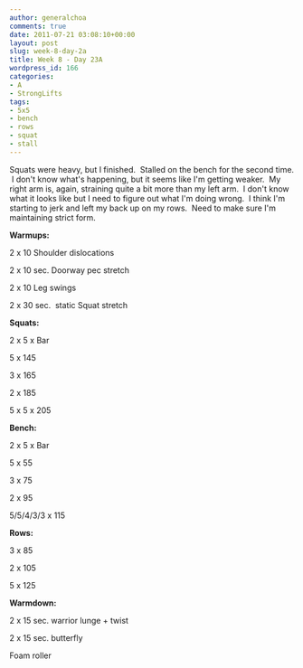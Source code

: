 ```yaml
---
author: generalchoa
comments: true
date: 2011-07-21 03:08:10+00:00
layout: post
slug: week-8-day-2a
title: Week 8 - Day 23A
wordpress_id: 166
categories:
- A
- StrongLifts
tags:
- 5x5
- bench
- rows
- squat
- stall
---
```


Squats were heavy, but I finished.  Stalled on the bench for the second time.  I don't know what's happening, but it seems like I'm getting weaker.  My right arm is, again, straining quite a bit more than my left arm.  I don't know what it looks like but I need to figure out what I'm doing wrong.  I think I'm starting to jerk and left my back up on my rows.  Need to make sure I'm maintaining strict form.

**Warmups:**

2 x 10 Shoulder dislocations

2 x 10 sec. Doorway pec stretch

2 x 10 Leg swings

2 x 30 sec.  static Squat stretch

**Squats:**

2 x 5 x Bar

5 x 145

3 x 165

2 x 185

5 x 5 x 205

**Bench:**

2 x 5 x Bar

5 x 55

3 x 75

2 x 95

5/5/4/3/3 x 115

**Rows:**

3 x 85

2 x 105

5 x 125

**Warmdown:**

2 x 15 sec. warrior lunge + twist

2 x 15 sec. butterfly

Foam roller
